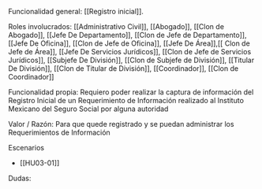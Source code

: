 Funcionalidad general:
	[[Registro inicial]].

Roles involucrados:
	[[Administrativo Civil]], [[Abogado]], [[Clon de Abogado]], [[Jefe De Departamento]], [[Clon de Jefe de Departamento]], [[Jefe De Oficina]], [[Clon de Jefe de Oficina]], [[Jefe De Área]],[[ Clon de Jefe de Área]], [[Jefe De Servicios Jurídicos]], [[Clon de Jefe de Servicios Jurídicos]], [[Subjefe De División]], [[Clon de Subjefe de División]], [[Titular De División]], [[Clon de Titular de División]], [[Coordinador]], [[Clon de Coordinador]]

Funcionalidad propia:
	Requiero poder realizar la captura de información del Registro Inicial de un Requerimiento de Información realizado al Instituto Mexicano del Seguro Social por alguna autoridad

Valor / Razón:
	Para que quede registrado y se puedan administrar los Requerimientos de Información 

Escenarios
* [[HU03-01]]

Dudas:
